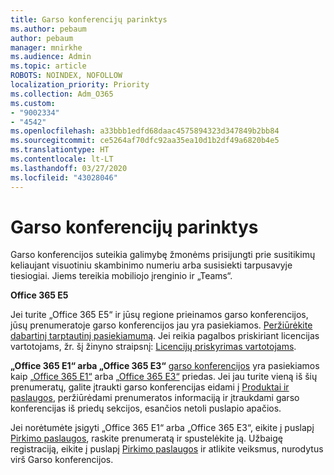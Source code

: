 ```yaml
---
title: Garso konferencijų parinktys
ms.author: pebaum
author: pebaum
manager: mnirkhe
ms.audience: Admin
ms.topic: article
ROBOTS: NOINDEX, NOFOLLOW
localization_priority: Priority
ms.collection: Adm_O365
ms.custom:
- "9002334"
- "4542"
ms.openlocfilehash: a33bbb1edfd68daac4575894323d347849b2bb84
ms.sourcegitcommit: ce5264af70dfc92aa35ea10d1b2df49a6820b4e5
ms.translationtype: HT
ms.contentlocale: lt-LT
ms.lasthandoff: 03/27/2020
ms.locfileid: "43028046"
---
```

# <a name="options-for-audio-conferencing"></a>Garso konferencijų parinktys

Garso konferencijos suteikia galimybę žmonėms prisijungti prie susitikimų keliaujant visuotiniu skambinimo numeriu arba susisiekti tarpusavyje tiesiogiai.  Jiems tereikia mobiliojo įrenginio ir „Teams“.

**Office 365 E5**

Jei turite „Office 365 E5“ ir jūsų regione prieinamos garso konferencijos, jūsų prenumeratoje garso konferencijos jau yra pasiekiamos.   [Peržiūrėkite dabartinį tarptautinį pasiekiamumą](https://go.microsoft.com/fwlink/p/?LinkID=839556).  Jei reikia pagalbos priskiriant licencijas vartotojams, žr. šį žinyno straipsnį: [Licencijų priskyrimas vartotojams](https://docs.microsoft.com/microsoft-365/admin/manage/assign-licenses-to-users).

**„Office 365 E1“ arba „Office 365 E3“**
[garso konferencijos](https://products.office.com/microsoft-teams/online-meeting-solutions#customerstoryregion2) yra pasiekiamos kaip [„Office 365 E1“](https://www.microsoft.com/microsoft-365/business/office-365-enterprise-e1-business-software) arba [„Office 365 E3“](https://www.microsoft.com/microsoft-365/business/office-365-enterprise-e3-business-software) priedas.  Jei jau turite vieną iš šių prenumeratų, galite įtraukti garso konferencijas eidami į [Produktai ir paslaugos](https://go.microsoft.com/fwlink/p/?linkid=842054), peržiūrėdami prenumeratos informaciją ir įtraukdami garso konferencijas iš priedų sekcijos, esančios netoli puslapio apačios.

Jei norėtumėte įsigyti „Office 365 E1“ arba „Office 365 E3“, eikite į puslapį [Pirkimo paslaugos](https://go.microsoft.com/fwlink/p/?linkid=868433), raskite prenumeratą ir spustelėkite ją.  Užbaigę registraciją, eikite į puslapį [Pirkimo paslaugos](https://go.microsoft.com/fwlink/p/?linkid=868433) ir atlikite veiksmus, nurodytus virš Garso konferencijos.
